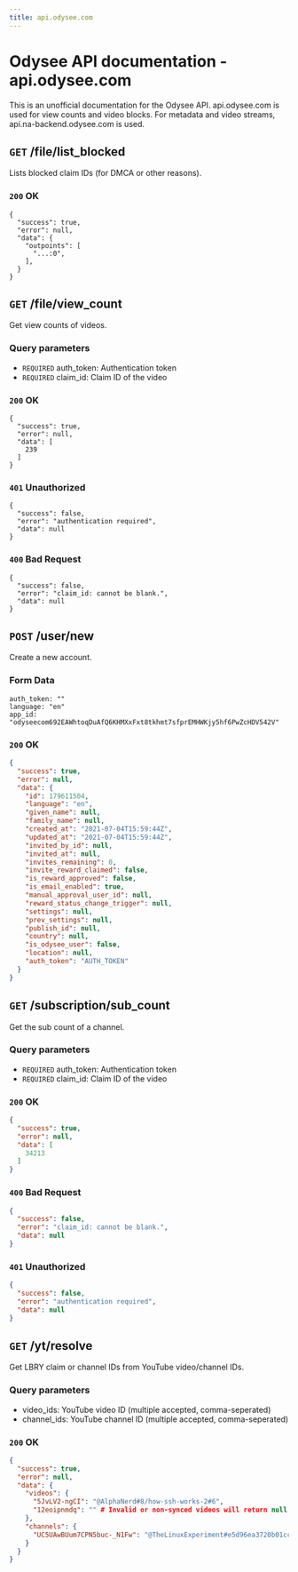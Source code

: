 ```yaml
---
title: api.odysee.com
---
```


# Odysee API documentation - api.odysee.com
This is an unofficial documentation for the Odysee API. api.odysee.com is used for view counts and video blocks. For metadata and video streams, api.na-backend.odysee.com is used.

## `GET` /file/list_blocked
Lists blocked claim IDs (for DMCA or other reasons).

### `200` OK
```
{
  "success": true,
  "error": null,
  "data": {
    "outpoints": [
      "...:0",
    ],
  }
}
```

## `GET` /file/view_count
Get view counts of videos.

### Query parameters
* `REQUIRED` auth_token: Authentication token
* `REQUIRED` claim_id: Claim ID of the video

### `200` OK
```
{
  "success": true,
  "error": null,
  "data": [
    239
  ]
}
```

### `401` Unauthorized
```
{
  "success": false,
  "error": "authentication required",
  "data": null
}
```

### `400` Bad Request
```
{
  "success": false,
  "error": "claim_id: cannot be blank.",
  "data": null
}
```

## `POST` /user/new
Create a new account.

### Form Data
```
auth_token: ""
language: "en"
app_id: "odyseecom692EAWhtoqDuAfQ6KHMXxFxt8tkhmt7sfprEMHWKjy5hf6PwZcHDV542V"
```

### `200` OK
```json
{
  "success": true,
  "error": null,
  "data": {
    "id": 179611504,
    "language": "en",
    "given_name": null,
    "family_name": null,
    "created_at": "2021-07-04T15:59:44Z",
    "updated_at": "2021-07-04T15:59:44Z",
    "invited_by_id": null,
    "invited_at": null,
    "invites_remaining": 0,
    "invite_reward_claimed": false,
    "is_reward_approved": false,
    "is_email_enabled": true,
    "manual_approval_user_id": null,
    "reward_status_change_trigger": null,
    "settings": null,
    "prev_settings": null,
    "publish_id": null,
    "country": null,
    "is_odysee_user": false,
    "location": null,
    "auth_token": "AUTH_TOKEN"
  }
}
```

## `GET` /subscription/sub_count
Get the sub count of a channel.

### Query parameters
* `REQUIRED` auth_token: Authentication token
* `REQUIRED` claim_id: Claim ID of the video

### `200` OK
```json
{
  "success": true,
  "error": null,
  "data": [
    34213
  ]
}
```

### `400` Bad Request
```json
{
  "success": false,
  "error": "claim_id: cannot be blank.",
  "data": null
}
```

### `401` Unauthorized
```json
{
  "success": false,
  "error": "authentication required",
  "data": null
}
```

## `GET` /yt/resolve
Get LBRY claim or channel IDs from YouTube video/channel IDs.

### Query parameters
* video_ids: YouTube video ID (multiple accepted, comma-seperated)
* channel_ids: YouTube channel ID (multiple accepted, comma-seperated)

### `200` OK
```json
{
  "success": true,
  "error": null,
  "data": {
    "videos": {
      "5JvLV2-ngCI": "@AlphaNerd#8/how-ssh-works-2#6",
      "12eoipnmdq": "" # Invalid or non-synced videos will return null
    },
    "channels": {
      "UC5UAwBUum7CPN5buc-_N1Fw": "@TheLinuxExperiment#e5d96ea3720b01cca537c6d90f38e8c11ff06a0a"
    }
  }
}
```